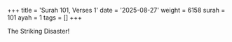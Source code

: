 +++
title = 'Surah 101, Verses 1'
date = '2025-08-27'
weight = 6158
surah = 101
ayah = 1
tags = []
+++

The Striking Disaster!